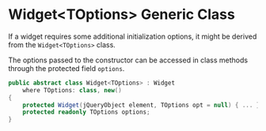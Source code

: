 # Widget&lt;TOptions&gt; Generic Class

If a widget requires some additional initialization options, it might be derived from the `Widget<TOptions>` class.

The options passed to the constructor can be accessed in class methods through the protected field `options`.

```cs
public abstract class Widget<TOptions> : Widget
    where TOptions: class, new()
{
    protected Widget(jQueryObject element, TOptions opt = null) { ... }
    protected readonly TOptions options;
}
```
